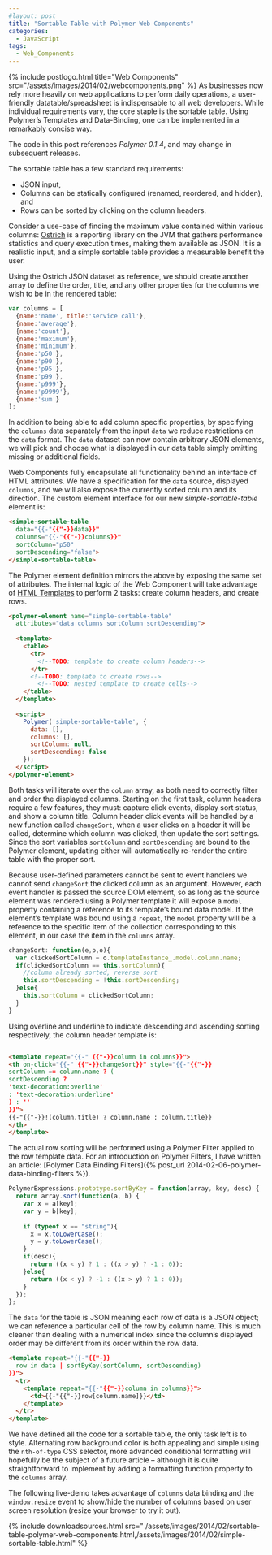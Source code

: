 ```yaml
---
#layout: post
title: "Sortable Table with Polymer Web Components"
categories:
  - JavaScript
tags:
  - Web_Components
---
```


{% include postlogo.html title="Web Components" src="/assets/images/2014/02/webcomponents.png" %} As businesses now rely
more heavily on web applications to perform daily operations, a user-friendly datatable/spreadsheet is indispensable to
all web developers. While individual requirements vary, the core staple is the sortable table. Using Polymer’s Templates
and Data-Binding, one can be implemented in a remarkably concise way.

The code in this post references *Polymer 0.1.4*, and may change in subsequent releases.

The sortable table has a few standard requirements:

- JSON input,
- Columns can be statically configured (renamed, reordered, and hidden), and
- Rows can be sorted by clicking on the column headers.

Consider a use-case of finding the maximum value contained within various
columns: [Ostrich](https://github.com/twitter/ostrich) is a reporting library on the JVM that gathers performance
statistics and query execution times, making them available as JSON. It is a realistic input, and a simple sortable
table provides a measurable benefit the user.

Using the Ostrich JSON dataset as reference, we should create another array to define the order, title, and any other
properties for the columns we wish to be in the rendered table:

```js
var columns = [
  {name:'name', title:'service call'},
  {name:'average'},
  {name:'count'},
  {name:'maximum'},
  {name:'minimum'},
  {name:'p50'},
  {name:'p90'},
  {name:'p95'},
  {name:'p99'},
  {name:'p999'},
  {name:'p9999'},
  {name:'sum'}
];
```

In addition to being able to add column specific properties, by specifying the `columns` data separately from the
input `data` we reduce restrictions on the `data` format. The `data` dataset can now contain arbitrary JSON elements, we
will pick and choose what is displayed in our data table simply omitting missing or additional fields.

Web Components fully encapsulate all functionality behind an interface of HTML attributes. We have a specification for
the `data` source, displayed `columns`, and we will also expose the currently sorted column and its direction. The
custom element interface for our new _simple-sortable-table_ element is:

```html
<simple-sortable-table
  data="{{-"{{"-}}data}}"
  columns="{{-"{{"-}}columns}}"
  sortColumn="p50"
  sortDescending="false">
</simple-sortable-table>
```

The Polymer element definition mirrors the above by exposing the same set of attributes. The internal logic of the Web
Component will take advantage of [HTML Templates](http://www.polymer-project.org/platform/template.html) to perform 2
tasks: create column headers, and create rows.

```html
<polymer-element name="simple-sortable-table"
  attributes="data columns sortColumn sortDescending">
 
  <template>
    <table>
      <tr>
        <!--TODO: template to create column headers-->
      </tr>
      <!--TODO: template to create rows-->
        <!--TODO: nested template to create cells-->
    </table>
  </template>
 
  <script>
    Polymer('simple-sortable-table', {
      data: [],
      columns: [],
      sortColumn: null,
      sortDescending: false
    });
  </script>
</polymer-element>
```

Both tasks will iterate over the `column` array, as both need to correctly filter and order the displayed columns.
Starting on the first task, column headers require a few features, they must: capture click events, display sort status,
and show a column title. Column header click events will be handled by a new function called `changeSort`, when a user
clicks on a header it will be called, determine which column was clicked, then update the sort settings. Since the sort
variables `sortColumn` and `sortDescending` are bound to the Polymer element, updating either will automatically
re-render the entire table with the proper sort.

Because user-defined parameters cannot be sent to event handlers we cannot send `changeSort` the clicked column as an
argument. However, each event handler is passed the source DOM element, so as long as the source element was rendered
using a Polymer template it will expose a `model` property containing a reference to its template’s bound data model. If
the element’s template was bound using a `repeat`, the `model` property will be a reference to the specific item of the
collection corresponding to this element, in our case the item in the `columns` array.

```js
changeSort: function(e,p,o){
  var clickedSortColumn = o.templateInstance_.model.column.name;
  if(clickedSortColumn == this.sortColumn){
    //column already sorted, reverse sort
    this.sortDescending = !this.sortDescending;
  }else{
    this.sortColumn = clickedSortColumn;
  }
}
```

Using overline and underline to indicate descending and ascending sorting respectively, the column header template is:

```html

<template repeat="{{-" {{"-}}column in columns}}">
<th on-click="{{-" {{"-}}changeSort}}" style="{{-"{{"-}}
sortColumn == column.name ? (
sortDescending ?
'text-decoration:overline'
: 'text-decoration:underline'
) : ''
}}">
{{-"{{"-}}!(column.title) ? column.name : column.title}}
</th>
</template>
```

The actual row sorting will be performed using a Polymer Filter applied to the row template data. For an introduction on
Polymer Filters, I have written an article: [Polymer Data Binding Filters]({% post_url
2014-02-06-polymer-data-binding-filters %}).

```js
PolymerExpressions.prototype.sortByKey = function(array, key, desc) {
  return array.sort(function(a, b) {
    var x = a[key];
    var y = b[key];
 
    if (typeof x == "string"){
      x = x.toLowerCase(); 
      y = y.toLowerCase();
    }
    if(desc){
      return ((x < y) ? 1 : ((x > y) ? -1 : 0));
    }else{
      return ((x < y) ? -1 : ((x > y) ? 1 : 0));
    }
  });
};
```

The `data` for the table is JSON meaning each row of data is a JSON object; we can reference a particular cell of the
row by column name. This is much cleaner than dealing with a numerical index since the column’s displayed order may be
different from its order within the row data.

```html
<template repeat="{{-"{{"-}}
  row in data | sortByKey(sortColumn, sortDescending)
}}">
  <tr>
    <template repeat="{{-"{{"-}}column in columns}}">
      <td>{{-"{{"-}}row[column.name]}}</td>
    </template>
  </tr>
</template>
```

We have defined all the code for a sortable table, the only task left is to style. Alternating row background color is
both appealing and simple using the `nth-of-type` CSS selector, more advanced conditional formatting will hopefully be
the subject of a future article – although it is quite straightforward to implement by adding a formatting
function property to the `columns` array.

The following live-demo takes advantage of `columns` data binding and the `window.resize` event to show/hide the number
of columns based on user screen resolution (resize your browser to try it out).

<script src="/assets/images/2014/02/platform-0.1.4.js"></script>
<script src="/assets/images/2014/02/polymer-0.1.4.js"></script>
<link rel="import" href="/assets/images/2014/02/simple-sortable-table.html">
<template id="tableTemplate" bind>
  <simple-sortable-table id="ssTable" data="{{-"{{"-}}data}}" columns="{{-"{{"-}}columns}}" sortColumn="p50" sortDescending="false"></simple-sortable-table>
</template>
<script>
  var ostrichMetrics = { 
    "getQuery_01_msec" : {
        "average" : 388,
        "count" : 4,
        "maximum" : 1283,
        "minimum" : 95,
        "p50" : 105,
        "p90" : 1283,
        "p95" : 1283,
        "p99" : 1283,
        "p999" : 1283,
        "p9999" : 1283,
        "sum" : 1553
    },
    "getQuery_02_msec" : {
        "average" : 8739,
        "count" : 12,
        "maximum" : 31568,
        "minimum" : 576,
        "p50" : 2858,
        "p90" : 31568,
        "p95" : 31568,
        "p99" : 31568,
        "p999" : 31568,
        "p9999" : 31568,
        "sum" : 104876
    },
    "getQuery_03_msec" : {
        "average" : 502,
        "count" : 1,
        "maximum" : 521,
        "minimum" : 521,
        "p50" : 521,
        "p90" : 521,
        "p95" : 521,
        "p99" : 521,
        "p999" : 521,
        "p9999" : 521,
        "sum" : 502
    },
    "getQuery_04_msec" : {
        "average" : 7492,
        "count" : 6,
        "maximum" : 19138,
        "minimum" : 1051,
        "p50" : 3491,
        "p90" : 19138,
        "p95" : 19138,
        "p99" : 19138,
        "p999" : 19138,
        "p9999" : 19138,
        "sum" : 44955
    },
    "getQuery_05_msec" : {
        "average" : 6583,
        "count" : 13,
        "maximum" : 19138,
        "minimum" : 950,
        "p50" : 5210,
        "p90" : 12825,
        "p95" : 19138,
        "p99" : 19138,
        "p999" : 19138,
        "p9999" : 19138,
        "sum" : 85587
    },
    "getQuery_06_msec"  : {
        "average" : 448,
        "count" : 4,
        "maximum" : 637,
        "minimum" : 212,
        "p50" : 349,
        "p90" : 637,
        "p95" : 637,
        "p99" : 637,
        "p999" : 637,
        "p9999" : 637,
        "sum" : 1793
    },
    "getQuery_07_msec" : {
        "average" : 287,
        "count" : 1,
        "maximum" : 286,
        "minimum" : 286,
        "p50" : 286,
        "p90" : 286,
        "p95" : 286,
        "p99" : 286,
        "p999" : 286,
        "p9999" : 286,
        "sum" : 287
    },
    "getQuery_08_msec" : {
        "average" : 138,
        "count" : 3,
        "maximum" : 173,
        "minimum" : 105,
        "p50" : 128,
        "p90" : 173,
        "p95" : 173,
        "p99" : 173,
        "p999" : 173,
        "p9999" : 173,
        "sum" : 416
    },
    "getQuery_09_msec" : {
        "average" : 310,
        "count" : 12,
        "maximum" : 3158,
        "minimum" : 26,
        "p50" : 35,
        "p90" : 116,
        "p95" : 3158,
        "p99" : 3158,
        "p999" : 3158,
        "p9999" : 3158,
        "sum" : 3728
    },
    "getQuery_10_msec" : {
        "average" : 1762,
        "count" : 5,
        "maximum" : 5210,
        "minimum" : 427,
        "p50" : 1051,
        "p90" : 5210,
        "p95" : 5210,
        "p99" : 5210,
        "p999" : 5210,
        "p9999" : 5210,
        "sum" : 8814
    },
    "getQuery_11_msec" : {
        "average" : 1640,
        "count" : 4,
        "maximum" : 4714,
        "minimum" : 316,
        "p50" : 704,
        "p90" : 4714,
        "p95" : 4714,
        "p99" : 4714,
        "p999" : 4714,
        "p9999" : 4714,
        "sum" : 6561
    },
    "getQuery_12_msec" : {
        "average" : 1019,
        "count" : 4,
        "maximum" : 2339,
        "minimum" : 286,
        "p50" : 472,
        "p90" : 2339,
        "p95" : 2339,
        "p99" : 2339,
        "p999" : 2339,
        "p9999" : 2339,
        "sum" : 4077
    },
    "getQuery_13_msec" : {
        "average" : 89,
        "count" : 1,
        "maximum" : 86,
        "minimum" : 86,
        "p50" : 86,
        "p90" : 86,
        "p95" : 86,
        "p99" : 86,
        "p999" : 86,
        "p9999" : 86,
        "sum" : 89
    },
    "getQuery_14_msec" : {
        "average" : 257,
        "count" : 12,
        "maximum" : 2858,
        "minimum" : 10,
        "p50" : 26,
        "p90" : 95,
        "p95" : 2858,
        "p99" : 2858,
        "p999" : 2858,
        "p9999" : 2858,
        "sum" : 3095
    },
    "getQuery_15_msec" : {
        "average" : 706,
        "count" : 1,
        "maximum" : 704,
        "minimum" : 704,
        "p50" : 704,
        "p90" : 704,
        "p95" : 704,
        "p99" : 704,
        "p999" : 704,
        "p9999" : 704,
        "sum" : 706
    }
  };
  var ostrichMetricsArray = []; 
  var names = Object.getOwnPropertyNames(ostrichMetrics);
  for (var i = 0; i < names.length; i++) {
    var name = names[i];
    var data = ostrichMetrics[name];
    data.name = name;
    ostrichMetricsArray.push(data);
  }

function bindData(){
var columns = null;
if(window.innerWidth < 500){
columns = [
{name:'name', title:'service call'},
{name:'average'},
{name:'count'}
];
}else if(window.innerWidth < 950){
columns = [
{name:'name', title:'service call'},
{name:'average'},
{name:'count'},
{name:'maximum'},
{name:'minimum'}
];
}else{
columns = [
{name:'name', title:'service call'},
{name:'average'},
{name:'count'},
{name:'maximum'},
{name:'minimum'},
{name:'p50'},
{name:'p90'},
{name:'p95'},
{name:'p99'},
{name:'p999'},
{name:'p9999'},
{name:'sum'}
];
}
document.getElementById('tableTemplate').model = {
data: ostrichMetricsArray,
columns: columns
};
}

window.addEventListener('polymer-ready', bindData);
window.addEventListener('resize', bindData);
</script>

{%
include downloadsources.html
src="
/assets/images/2014/02/sortable-table-polymer-web-components.html,/assets/images/2014/02/simple-sortable-table.html"
%}
